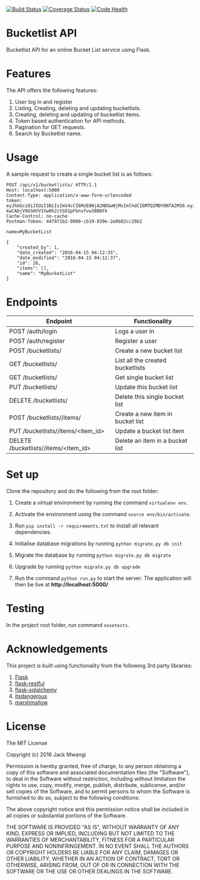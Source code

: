[![Build Status](https://travis-ci.org/andela-jmwangi/bucketlist-api.svg?branch=feature-review)](https://travis-ci.org/andela-jmwangi/bucketlist-api)
[![Coverage Status](https://coveralls.io/repos/github/andela-jmwangi/bucketlist-api/badge.svg?branch=feature-review)](https://coveralls.io/github/andela-jmwangi/bucketlist-api?branch=feature-review)
[![Code Health](https://landscape.io/github/andela-jmwangi/bucketlist-api/feature-review/landscape.svg?style=flat)](https://landscape.io/github/andela-jmwangi/bucketlist-api/feature-review)

# Bucketlist API

Bucketlist API for an online Bucket List service using Flask.

# Features
The API offers the following features:

  1. User log in and register
  2. Listing, Creating, deleting and updating bucketlists.
  3. Creating, deleting and updating of bucketlist items.
  4. Token based authentication for API methods.
  5. Pagination for GET requests.
  4. Search by Bucketlist name.


# Usage

A sample request to create a single bucket list is as follows:

```
POST /api/v1/bucketlists/ HTTP/1.1
Host: localhost:5000
Content-Type: application/x-www-form-urlencoded
token: eyJhbGciOiJIUzI1NiIsImV4cCI6MzE0NjA2NDUwNjMsImlhdCI6MTQ2MDY0NTA2M30.eyJpZCI6OX0._c2r-kwCAbjV9GSHVV1Vw0k2cSSO1pFbnvfvw38BbFk
Cache-Control: no-cache
Postman-Token: 447971b2-9080-cb19-839e-2e0b82cc29b2

name=MyBucketList

{
    "created_by": 1,
    "date_created": "2016-04-15 04:12:35",
    "date_modified": "2016-04-15 04:12:37",
    "id": 26,
    "items": [],
    "name": "MyBucketList"
}
```

# Endpoints

| Endpoint                                  |Functionality                    |
|-------------------------------------------|---------------------------------|
| POST /auth/login                          | Logs a user in                  |
| POST /auth/register                       | Register a user                 |
| POST /bucketlists/                        | Create a new bucket list        |
| GET /bucketlists/                         | List all the created bucketlists|
| GET /bucketlists/<id>                     | Get single bucket list          |
| PUT /bucketlists/<id>                     | Update this bucket list         |
| DELETE /bucketlists/<id>                  | Delete this single bucket list  |
| POST /bucketlists/<id>/items/             | Create a new item in bucket list|
| PUT /bucketlists/<id>/items/<item_id>     | Update a bucket list item       |
| DELETE /bucketlists/<id>/items/<item_id>  | Delete an item in a bucket list |


# Set up

Clone the repository and do the following from the root folder:

  1. Create a virtual environment by running the command `virtualenv env`.

  2. Activate the environment using the command `source env/bin/activate`.

  3. Run `pip install -r requirements.txt` to install all relevant dependencies.

  4. Initialise database migrations by running `python migrate.py db init`

  5. Migrate the database by running `python migrate.py db migrate`

  6. Upgrade by running `python migrate.py db upgrade`

  5. Run the command `python run.py` to start the server. The application will
  then be live at **http://localhost:5000/**

# Testing

In the project root folder, run command `nosetests`.

# Acknowledgements

This project is built using functionality from the following 3rd party libraries:

  1. [Flask](http://flask.pocoo.org/)
  2. [flask-restful](http://flask-restful-cn.readthedocs.org/en/0.3.4/)
  3. [flask-sqlalchemy](http://flask-sqlalchemy.pocoo.org/2.1/)
  4. [itsdangerous](http://pythonhosted.org/itsdangerous/)
  5. [marshmallow](https://marshmallow.readthedocs.org/en/latest/#)

# License

The MIT License

Copyright (c) 2016 Jack Mwangi

Permission is hereby granted, free of charge, to any person obtaining a copy
of this software and associated documentation files (the "Software"), to deal
in the Software without restriction, including without limitation the rights
to use, copy, modify, merge, publish, distribute, sublicense, and/or sell
copies of the Software, and to permit persons to whom the Software is
furnished to do so, subject to the following conditions:

The above copyright notice and this permission notice shall be included in
all copies or substantial portions of the Software.

THE SOFTWARE IS PROVIDED "AS IS", WITHOUT WARRANTY OF ANY KIND, EXPRESS OR
IMPLIED, INCLUDING BUT NOT LIMITED TO THE WARRANTIES OF MERCHANTABILITY,
FITNESS FOR A PARTICULAR PURPOSE AND NONINFRINGEMENT. IN NO EVENT SHALL THE
AUTHORS OR COPYRIGHT HOLDERS BE LIABLE FOR ANY CLAIM, DAMAGES OR OTHER
LIABILITY, WHETHER IN AN ACTION OF CONTRACT, TORT OR OTHERWISE, ARISING FROM,
OUT OF OR IN CONNECTION WITH THE SOFTWARE OR THE USE OR OTHER DEALINGS IN
THE SOFTWARE.
